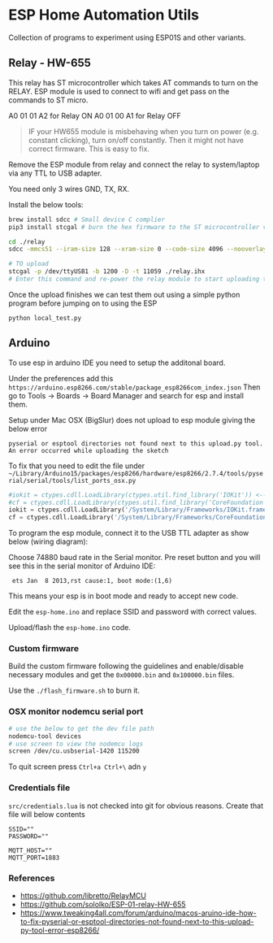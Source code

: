 # ESP Home Automation Utils

Collection of programs to experiment using ESP01S and other variants.

## Relay - HW-655

This relay has ST microcontroller which takes AT commands to turn on the RELAY.
ESP module is used to connect to wifi and get pass on the commands to ST micro.

A0 01 01 A2 for Relay ON
A0 01 00 A1 for Relay OFF

> IF your HW655 module is misbehaving when you turn on power (e.g. constant clicking), turn on/off constantly.
Then it might not have correct firmware. This is easy to fix.

Remove the ESP module from relay and connect the relay to system/laptop via any TTL to USB adapter.

You need only 3 wires GND, TX, RX.

Install the below tools:

```bash
brew install sdcc # Small device C complier
pip3 install stcgal # burn the hex firmware to the ST microcontroller via USB TTL
```

```bash
cd ./relay
sdcc -mmcs51 --iram-size 128 --xram-size 0 --code-size 4096 --nooverlay --noinduction --verbose --debug -V --std-sdcc89 --model-small "relay.c"

# TO upload
stcgal -p /dev/ttyUSB1 -b 1200 -D -t 11059 ./relay.ihx
# Enter this command and re-power the relay module to start uploading the code
```

Once the upload finishes we can test them out using a simple python program before jumping on to using the ESP

`python local_test.py`

## Arduino 

To use esp in arduino IDE you need to setup the additonal board.

Under the preferences add this `https://arduino.esp8266.com/stable/package_esp8266com_index.json`
Then go to Tools -> Boards -> Board Manager and search for esp and install them.

Setup under Mac OSX (BigSlur) does not upload to esp module giving the below error
```
pyserial or esptool directories not found next to this upload.py tool.
An error occurred while uploading the sketch
```

To fix that you need to edit the file under `~/Library/Arduino15/packages/esp8266/hardware/esp8266/2.7.4/tools/pyserial/serial/tools/list_ports_osx.py`

```python
#iokit = ctypes.cdll.LoadLibrary(ctypes.util.find_library('IOKit')) <------- Fix Comment these 2 lines and add the below lines
#cf = ctypes.cdll.LoadLibrary(ctypes.util.find_library('CoreFoundation'))
iokit = ctypes.cdll.LoadLibrary('/System/Library/Frameworks/IOKit.framework/IOKit')
cf = ctypes.cdll.LoadLibrary('/System/Library/Frameworks/CoreFoundation.framework/CoreFoundation')
```

To program the esp module, connect it to the USB TTL adapter as show below (wiring diagram):

Choose 74880 baud rate in the Serial monitor.
Pre reset button and you will see this in the serial monitor of Arduino IDE:

```
 ets Jan  8 2013,rst cause:1, boot mode:(1,6)
```

This means your esp is in boot mode and ready to accept new code.

Edit the `esp-home.ino` and replace SSID and password with correct values.

Upload/flash the `esp-home.ino` code.

### Custom firmware

Build the custom firmware following the guidelines and enable/disable necessary modules and get the `0x00000.bin` and `0x100000.bin` files.

Use the `./flash_firmware.sh` to burn it.


### OSX monitor nodemcu serial port

``` bash
# use the below to get the dev file path
nodemcu-tool devices
# use screen to view the nodemcu logs
screen /dev/cu.usbserial-1420 115200
```

To quit screen press `Ctrl+a Ctrl+\` adn `y`

### Credentials file

`src/credentials.lua` is not checked into git for obvious reasons. Create that file will below contents

``` text
SSID=""
PASSWORD=""

MQTT_HOST=""
MQTT_PORT=1883
```

### References

- https://github.com/libretto/RelayMCU
- https://github.com/sololko/ESP-01-relay-HW-655
- https://www.tweaking4all.com/forum/arduino/macos-aruino-ide-how-to-fix-pyserial-or-esptool-directories-not-found-next-to-this-upload-py-tool-error-esp8266/
